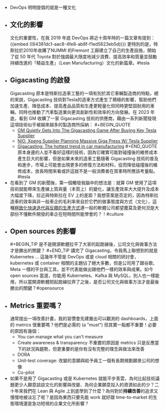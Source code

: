 - DevOps 明明提倡的就是一種文化
- ## 文化的影響
  文化的重要性，在我 2019 年底 DevOps 將近十周年時的一篇文章有提到：
  {{embed ((64381dc1-aac8-4fe8-ab8f-f1ed5623eb5d))}}
  更特別的是，特斯拉於2010年收購了NUMMI 的Fremont 工廠建立了自己的生產設施，開始了從 50 年代 Toyota 對於強調最大限度地減少浪費、提高效率和質量並鼓勵持續改進的「精益生產」（Lean Manufacturing）文化的新篇章。#tesla
- ## Gigacasting 的啟發
  Gigacasting 原本是特斯拉造車工藝的一項有別於其它車輛製造商的特點，總的來說，Gigacasting 技術對Tesla的造車方式產生了積極的影響，幫助他們加速生產、降低成本、提高產品品質和生產更輕量化但同時更堅固耐用的車輛，同時也推動了汽車製造業向更具創新性和效率的方向發展。在 2023 年底，看到 GM 收購了一家 Gigacasting 技術的供應商，藉由一系列新聞發現這項技術似乎被越來越多的製造商所採納：
  #+BEGIN_QUOTE
  * [GM Quietly Gets Into The Gigacasting Game After Buying Key Tesla Supplier](https://insideevs.com/news/696594/gm-buys-tesla-gigacasting-partner-tei/)
  * [NIO, Xpeng Supplier Planning Massive Giga Press W/ Tesla Supplier](https://insideevs.com/news/563092/nio-xpeng-casting-machines-tesla/)
  * [Gigacasting: The hottest trend in car manufacturing](https://www.spglobal.com/mobility/en/research-analysis/gigacasting-the-hottest-trend-in-car-manufacturing.html)
  #+END_QUOTE
  原本身邊的人並不看好這樣的技術，因為它確實可能對碰撞後的維修成本產生巨大的影響，但是如果未來的造車工藝隨著 Gigacasting 技術的普及和進步，市場上可能會出現更多的修復方法和材料，從而降低碰撞後的維修成本，放長時間來看或許這就不是一般消費者在買車時所應該考量點。#tesla
- 在看到了 GM 的新聞後，第一個觸發我腦中的想法是：就算 GM 使用了這項技術就能帶來生產線上質與量（本質上）的變化，讓生產效率大大提升及成本大幅度下降，拉近與特斯拉在 EV 上的差距？我想答案是否定的，因為特斯拉造車的效率與非一般車企的毛利率來自於它們的做事態度與方式（文化），這種[極致化快速迭代與反饋的生產方式](((65103e74-e03f-4a24-8802-f1ab586dea02)))連一般的軟體公司都望塵莫及更何況是大部份不懂軟件開發的車企在短時間所能學會的？！#culture
- ## Open sources 的影響
  #+BEGIN_TIP
  是不是開源軟體拉平了大家的起跑線後，公司文化與做事方法才是勝出的關鍵？ 
  #+END_TIP
  講完了 Gigacasting，令我馬上聯想到的就是 Kubernetes ... 這幾年不管是 DevOps 或是 cloud 相關的研討會， kubernetes 或 container 相關的主題佔了絕大多數，但是公司用了跟谷歌、Meta 一樣的平台與工具，並不代表能做出跟他們一樣的效率與成果。如今 open sources 當道，你能用 Kubernetes、Kafka 與 MySQL，別人也一樣能用，所以當開源軟體把起跑線拉齊了之後，是否公司文化與做事方法才是最後勝出的關鍵？#opensource
- ## Metrics 重要嗎？
  通常提出一項改善計畫，我的習慣會先建置出可以觀測的 dashboards，上面的 metrics 很重要嗎？他們是必需的 (a "must") 但其實一點都不重要！必要的原因有幾個：
  * You can manage what you can't measure
  * Create awareness & transparency 
  不重要的原因是 metrics 只是反應當下的狀況與趨勢，但更重要的是你有沒有完整的理念與做法來改善
  * DORA
  * Unit-test coverage: 改變的意願與給予員工一個有長期規劃願景公司的想像
  * Co-pilot
- 如果不是用了 Gigacasting 或是 Kubernetes 就能平步青雲，為何比起技術議題更少人願意談談文化的影響與改變、為何企業願意投入的資源如此的少？二十年來我們在 Lean 與 Agile 上到底學到了什麼？為何對於**持續改善**的追求又慢慢地被淡忘了呢？是因為東西只要先能 work 就好跟 time-to-market 的生態環境還是急功短視的企業文化所影響？
